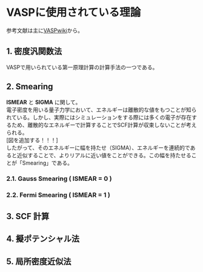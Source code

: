 # VASPに使用されている理論
参考文献は主に[VASPwiki](https://www.vasp.at/wiki/index.php/The_VASP_Manual)から。
## 1. 密度汎関数法
VASPで用いられている第一原理計算の計算手法の一つである。

## 2. Smearing
__ISMEAR__ と __SIGMA__ に関して。  
電子密度を用いる量子力学において、エネルギーは離散的な値をもつことが知られている。しかし、実際にはシミュレーションをする際には多くの電子が存在するため、離散的なエネルギーで計算することでSCF計算が収束しないことが考えられる。  
[図を追加する！！！]  
したがって、そのエネルギーに幅を持たせ（SIGMA）、エネルギーを連続的であると近似することで、よりリアルに近い値をことができる。この幅を持たせることが「Smearing」である。

### 2.1. Gauss Smearing ( ISMEAR = 0 )

### 2.2. Fermi Smearing ( ISMEAR = 1 )

## 3. SCF 計算

## 4. 擬ポテンシャル法

## 5. 局所密度近似法